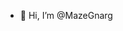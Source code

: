 - 👋 Hi, I’m @MazeGnarg


<!---
MazeGnarg/MazeGnarg is a ✨ special ✨ repository because its `README.md` (this file) appears on your GitHub profile.
You can click the Preview link to take a look at your changes.
--->
